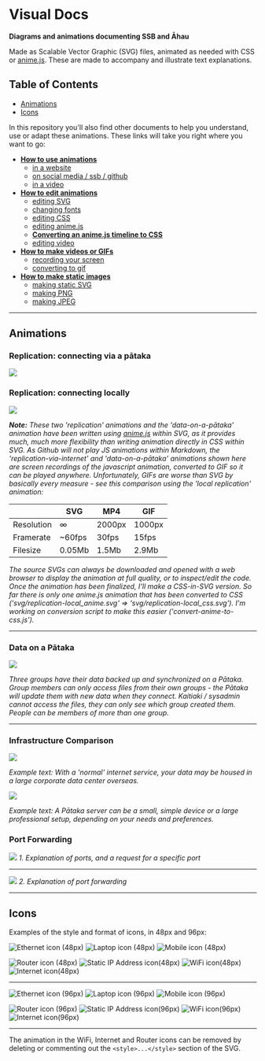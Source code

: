 # Visual Docs
**Diagrams and animations documenting SSB and Āhau**

Made as Scalable Vector Graphic (SVG) files, animated as needed with CSS or [anime.js](https://animejs.com).
These are made to accompany and illustrate text explanations.

## Table of Contents
- [Animations](#animations)
- [Icons](#icons)

In this repository you'll also find other documents to help you understand, use
or adapt these animations. These links will take you right where you want to go:
- [**How to use animations**](./Using-Animations.md)
  - [in a website](./Using-Animations.md#using-animations-in-a-website)
  - [on social media / ssb / github](./Using-Animations.md#using-animations-on-social-media)
  - [in a video](./Using-Animations.md#using-animations-in-a-video)
- [**How to edit animations**](./Editing-Animations.md)
  - [editing SVG](./Editing-Animations.md#editing-svg)
  - [changing fonts](./Editing-Animations.md#changing-fonts)
  - [editing CSS](./Editing-Animations.md#editing-css)
  - [editing anime.js](./Editing-Animations.md#editing-animejs)
  - [**Converting an anime.js timeline to CSS**](./Editing-Animations.md#converting-an-animejs-timeline-to-css)
  - [editing video](./Editing-Animations.md#editing-video)
- [**How to make videos or GIFs**](Making-Video-or-GIF.md)
  - [recording your screen](./Making-Video-or-GIF.md#recording-your-screen)
  - [converting to gif](./Making-Video-or-GIF.md#converting-to-gif)
- [**How to make static images**](./Making-Static-Images.md)
  - [making static SVG](./Making-Static-Images.md#making-static-svg)
  - [making PNG](./Making-Static-Images.md#making-static-png)
  - [making JPEG](./Making-Static-Images.md#making-static-jpeg)

----

## Animations
### Replication: connecting via a pātaka

![](gif/replication-via-internet.gif)

### Replication: connecting locally

![](svg/replication-local_css.svg)

_**Note:** These two 'replication' animations and the 'data-on-a-pātaka' animation have been written using [anime.js](https://animejs.com) within SVG, as it provides much, much more flexibility than writing animation directly in CSS within SVG.
As Github will not play JS animations within Markdown, the 'replication-via-internet' and 'data-on-a-pātaka' animations shown here are screen recordings of the javascript animation, converted to GIF so it can be played anywhere.
Unfortunately, GIFs are worse than SVG by basically every measure - see this comparison using the 'local replication' animation:_

|            | SVG    | MP4    | GIF    |
|------------|--------|--------|--------|
| Resolution |  ∞     | 2000px | 1000px |
| Framerate  | ~60fps | 30fps  | 15fps  |
| Filesize   | 0.05Mb | 1.5Mb  | 2.9Mb  |

_The source SVGs can always be downloaded and opened with a web browser to display the animation at full quality, or to inspect/edit the code.
Once the animation has been finalized, I'll make a CSS-in-SVG version. So far there is only one anime.js animation that has been converted to CSS ('svg/replication-local_anime.svg' => 'svg/replication-local_css.svg')._
_I'm working on conversion script to make this easier ('convert-anime-to-css.js')._

----
### Data on a Pātaka

![](gif/data-on-a-pātaka.gif)

_Three groups have their data backed up and synchronized on a Pātaka. Group members can only access files from their own groups - the Pātaka will update them with new data when they connect. Kaitiaki / sysadmin cannot access the files, they can only see which group created them. People can be members of more than one group._

----

### Infrastructure Comparison

![](svg/corporate-server.svg)

_Example text: With a 'normal' internet service, your data may be housed in a large
corporate data center overseas._

![](svg/alternative-servers.svg)

_Example text: A Pātaka server can be a small, simple device or a large professional
setup, depending on your needs and preferences._


### Port Forwarding
![](svg/port-forwarding_01_without-port-forwarding.svg)
_1. Explanation of ports, and a request for a specific port_

----
![](svg/port-forwarding_02_with-port-forwarding.svg)
_2. Explanation of port forwarding_

----

## Icons

Examples of the style and format of icons, in 48px and 96px:

![Ethernet icon (48px)](svg/icons/ethernet_48.svg) ![Laptop icon (48px)](svg/icons/laptop_48.svg)
![Mobile icon (48px)](svg/icons/mobile_48.svg)

![Router icon (48px)](svg/icons/router_48.svg) ![Static IP Address icon(48px)](svg/icons/static-ip_48.svg)
![WiFi icon(48px)](svg/icons/wifi_48.svg) ![Internet icon(48px)](svg/icons/internet_48.svg)

----
![Ethernet icon (96px)](svg/icons/ethernet_96.svg) ![Laptop icon (96px)](svg/icons/laptop_96.svg)
![Mobile icon (96px)](svg/icons/mobile_96.svg)

![Router icon (96px)](svg/icons/router_96.svg) ![Static IP Address icon(96px)](svg/icons/static-ip_96.svg)
![WiFi icon(96px)](svg/icons/wifi_96.svg) ![Internet icon(96px)](svg/icons/internet_96.svg)

----

The animation in the WiFi, Internet and Router icons can be removed by deleting or
commenting out the `<style>...</style>` section of the SVG.
